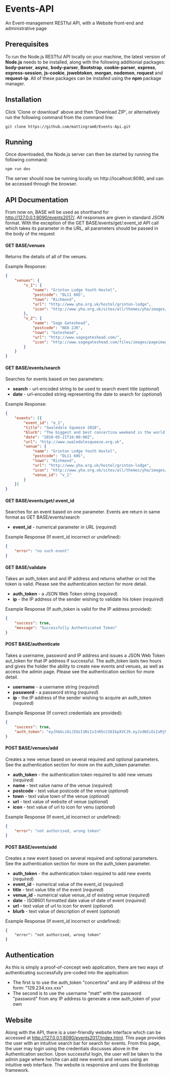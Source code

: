# Events-API
An Event-management RESTful API, with a Website front-end and administrative page

## Prerequisites
To run the Node.js RESTful API locally on your machine, the latest version of **Node.js** needs to be installed, along with the following additionial packages: **body-parser**, **async**, **body-parser**, **Bootstrap**, **cookie-parser**, **express**, **express-session**, **js-cookie**, **jswebtoken**, **morgan**, **nodemon**, **request** and **request-ip**. All of these packages can be installed using the **npm** package manager.

## Installation
Click 'Clone or download' above and then 'Download ZIP', or alternatively run the following command from the command line:

```
git clone https://github.com/mattingram0/Events-Api.git
```

## Running
Once downloaded, the Node.js server can then be started by running the following command:

```
npm run dev
```

The server should now be running locally on http://localhost:8090, and can be accessed through the browser.

## API Documentation
From now on, BASE will be used as shorthand for http://127.0.0.1:8090/events2017/. All responses are given in standard JSON format. With the exception of the GET BASE/events/get/:event_id API call which takes its parameter in the URL, all parameters should be passed in the body of the request 

#### GET BASE/venues
Returns the details of all of the venues.

Example Response:
```json
{
    "venues": {
        "v_1": {
            "name": "Grinton Lodge Youth Hostel",
            "postcode": "DL11 6HS",
            "town": "Richmond",
            "url": "http://www.yha.org.uk/hostel/grinton-lodge",
            "icon": "http://www.yha.org.uk/sites/all/themes/yha/images/logos/yha_header_logo.png"
        },
        "v_2": {
            "name": "Sage Gateshead",
            "postcode": "NE8 2JR",
            "town": "Gateshead",
            "url": "http://www.sagegateshead.com/",
            "icon": "http://www.sagegateshead.com/files/images/pageimage/1683.7123dea7/630x397.fitandcrop.jpg"
        }
    }
}
```
#### GET BASE/events/search
Searches for events based on two parameters:
* **search** - url-encoded string to be used to search event title (*optional*) 
* **date** - url-encoded string representing the date to search for (*optional*)

Example Response:
```json
{
    "events": [{
        "event_id": "e_1",
        "title": "Swaledale Squeeze 2018",
        "blurb": "The biggest and best concertina weekend in the world. Held each May in Grinton Lodge YHA, North Yorkshire",
        "date": "2018-05-21T16:00:00Z",
        "url": "http://www.swaledalesqueeze.org.uk",
        "venue": {
            "name": "Grinton Lodge Youth Hostel",
            "postcode": "DL11 6HS",
            "town": "Richmond",
            "url": "http://www.yha.org.uk/hostel/grinton-lodge",
            "icon": "http://www.yha.org.uk/sites/all/themes/yha/images/logos/yha_header_logo.png",
            "venue_id": "v_1"
        }
    }]
}
```

#### GET BASE/events/get/:event_id
Searches for an event based on one parameter. Events are return in same format as GET BASE/events/search
* **event_id** - numerical parameter in URL (*required*)

Example Response (If event_id incorrect or undefined):
```json
{
    "error": "no such event"
}
```

#### GET BASE/validate
Takes an auth_token and and IP address and returns whether or not the token is valid. Please see the authentication section for more detail.
* **auth_token** - a JSON Web Token string (*required*)
* **ip** - the IP address of the sender wishing to validate his token (*required*)

Example Response (If auth_token is valid for the IP address provided):
```json
{
    "success": true,
    "message": "Successfully Authenticated Token"
}
```

#### POST BASE/authenticate
Takes a username, password and IP address and issues a JSON Web Token aut_token for that IP address if successful. The auth_token lasts two hours and gives the holder the ability to create new events and venues, as well as access the admin page. Please see the authentication section for more detail.  
* **username** - a username string (*required*)
* **password** - a password string (*required*)
* **ip** - the IP address of the sender wishing to acquire an auth_token (*required*)

Example Response (If correct credentials are provided):
```json
{
    "success": true,
    "auth_token": "eyJhbGciOiJIUzI1NiIsInR5cCI6IkpXVCJ9.eyJzdWIiOiIxMjM0NTY3ODkwIiwibmFtZSI6IkpvaG4gRG9lIiwiaWF0IjoxNTE2MjM5MDIyfQ.SflKxwRJSMeKKF2QT4fwpMeJf36POk6yJV_adQssw5c"
}
```

#### POST BASE/venues/add
Creates a new venue based on several required and optional parameters. See the authentication section for more on the auth_token parameter.
* **auth_token** - the authentication token required to add new venues (*required*)
* **name** - text value name of the venue (*required*)
* **postcode** - text value postcode of the venue (*optional*)
* **town** - text value town of the venue (*optional*)
* **url** - text value of website of venue (*optional*)
* **icon** - text value of url to icon for venu (*optional*)

Example Response (If event_id incorrect or undefined):
```json
{
    "error": "not authorised, wrong token"
}
```

#### POST BASE/events/add
Creates a new event based on several required and optional parameters. See the authentication section for more on the auth_token parameter.
* **auth_token** - the authentication token required to add new events (*required*)
* **event_id** - numerical value of the event_id (*required*)
* **title** - text value title of the event (*required*)
* **venue_id** - numerical value venue_id of existing venue (*required*)
* **date** - ISO8601 formatted date value of date of event (*required*)
* **url** - text value of url to icon for event (*optional*)
* **blurb** - text value of description of event (*optional*)

Example Response (If event_id incorrect or undefined):
```
{
    "error": "not authorised, wrong token"
}
```

## Authentication
As this is simply a proof-of-concept web application, there are two ways of authenticating successfully pre-coded into the application:
* The first is to use the auth_token "concertina" and any IP address of the form: "129.234.xxx.xxx"
* The second is to use the username "matt" with the password "password" from any IP address to generate a new auth_token of your own

## Website
Along with the API, there is a user-friendly website interface which can be accessed at http://127.0.0.1:8090/events2017/index.html. This page provides the user with an intuitive search bar for search for events. From this page, the user may login using the credentials discusses above in the Authentication section. Upon successful login, the user will be taken to the admin page where he/she can add new events and venues using an intuitive web interface. The website is responsive and uses the Bootstrap framework.

